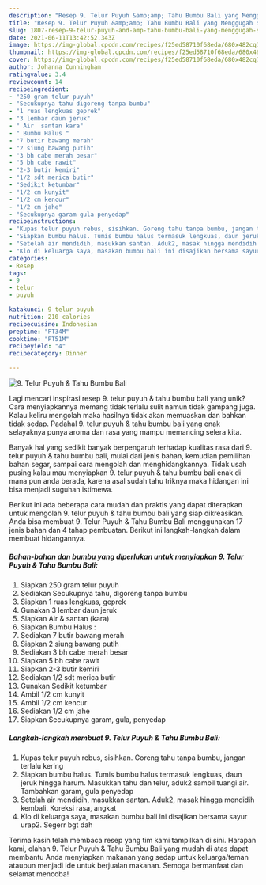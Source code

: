 ```yaml
---
description: "Resep 9. Telur Puyuh &amp;amp; Tahu Bumbu Bali yang Menggugah Selera"
title: "Resep 9. Telur Puyuh &amp;amp; Tahu Bumbu Bali yang Menggugah Selera"
slug: 1807-resep-9-telur-puyuh-and-amp-tahu-bumbu-bali-yang-menggugah-selera
date: 2021-06-11T13:42:52.343Z
image: https://img-global.cpcdn.com/recipes/f25ed58710f68eda/680x482cq70/9-telur-puyuh-tahu-bumbu-bali-foto-resep-utama.jpg
thumbnail: https://img-global.cpcdn.com/recipes/f25ed58710f68eda/680x482cq70/9-telur-puyuh-tahu-bumbu-bali-foto-resep-utama.jpg
cover: https://img-global.cpcdn.com/recipes/f25ed58710f68eda/680x482cq70/9-telur-puyuh-tahu-bumbu-bali-foto-resep-utama.jpg
author: Johanna Cunningham
ratingvalue: 3.4
reviewcount: 14
recipeingredient:
- "250 gram telur puyuh"
- "Secukupnya tahu digoreng tanpa bumbu"
- "1 ruas lengkuas geprek"
- "3 lembar daun jeruk"
- " Air  santan kara"
- " Bumbu Halus "
- "7 butir bawang merah"
- "2 siung bawang putih"
- "3 bh cabe merah besar"
- "5 bh cabe rawit"
- "2-3 butir kemiri"
- "1/2 sdt merica butir"
- "Sedikit ketumbar"
- "1/2 cm kunyit"
- "1/2 cm kencur"
- "1/2 cm jahe"
- "Secukupnya garam gula penyedap"
recipeinstructions:
- "Kupas telur puyuh rebus, sisihkan. Goreng tahu tanpa bumbu, jangan terlalu kering"
- "Siapkan bumbu halus. Tumis bumbu halus termasuk lengkuas, daun jeruk hingga harum. Masukkan tahu dan telur, aduk2 sambil tuangi air. Tambahkan garam, gula penyedap"
- "Setelah air mendidih, masukkan santan. Aduk2, masak hingga mendidih kembali. Koreksi rasa, angkat"
- "Klo di keluarga saya, masakan bumbu bali ini disajikan bersama sayur urap2. Segerr bgt dah"
categories:
- Resep
tags:
- 9
- telur
- puyuh

katakunci: 9 telur puyuh 
nutrition: 210 calories
recipecuisine: Indonesian
preptime: "PT34M"
cooktime: "PT51M"
recipeyield: "4"
recipecategory: Dinner

---
```



![9. Telur Puyuh &amp; Tahu Bumbu Bali](https://img-global.cpcdn.com/recipes/f25ed58710f68eda/680x482cq70/9-telur-puyuh-tahu-bumbu-bali-foto-resep-utama.jpg)

Lagi mencari inspirasi resep 9. telur puyuh &amp; tahu bumbu bali yang unik? Cara menyiapkannya memang tidak terlalu sulit namun tidak gampang juga. Kalau keliru mengolah maka hasilnya tidak akan memuaskan dan bahkan tidak sedap. Padahal 9. telur puyuh &amp; tahu bumbu bali yang enak selayaknya punya aroma dan rasa yang mampu memancing selera kita.

Banyak hal yang sedikit banyak berpengaruh terhadap kualitas rasa dari 9. telur puyuh &amp; tahu bumbu bali, mulai dari jenis bahan, kemudian pemilihan bahan segar, sampai cara mengolah dan menghidangkannya. Tidak usah pusing kalau mau menyiapkan 9. telur puyuh &amp; tahu bumbu bali enak di mana pun anda berada, karena asal sudah tahu triknya maka hidangan ini bisa menjadi suguhan istimewa.




Berikut ini ada beberapa cara mudah dan praktis yang dapat diterapkan untuk mengolah 9. telur puyuh &amp; tahu bumbu bali yang siap dikreasikan. Anda bisa membuat 9. Telur Puyuh &amp; Tahu Bumbu Bali menggunakan 17 jenis bahan dan 4 tahap pembuatan. Berikut ini langkah-langkah dalam membuat hidangannya.

<!--inarticleads1-->

##### Bahan-bahan dan bumbu yang diperlukan untuk menyiapkan 9. Telur Puyuh &amp; Tahu Bumbu Bali:

1. Siapkan 250 gram telur puyuh
1. Sediakan Secukupnya tahu, digoreng tanpa bumbu
1. Siapkan 1 ruas lengkuas, geprek
1. Gunakan 3 lembar daun jeruk
1. Siapkan  Air &amp; santan (kara)
1. Siapkan  Bumbu Halus :
1. Sediakan 7 butir bawang merah
1. Siapkan 2 siung bawang putih
1. Sediakan 3 bh cabe merah besar
1. Siapkan 5 bh cabe rawit
1. Siapkan 2-3 butir kemiri
1. Sediakan 1/2 sdt merica butir
1. Gunakan Sedikit ketumbar
1. Ambil 1/2 cm kunyit
1. Ambil 1/2 cm kencur
1. Sediakan 1/2 cm jahe
1. Siapkan Secukupnya garam, gula, penyedap




<!--inarticleads2-->

##### Langkah-langkah membuat 9. Telur Puyuh &amp; Tahu Bumbu Bali:

1. Kupas telur puyuh rebus, sisihkan. Goreng tahu tanpa bumbu, jangan terlalu kering
1. Siapkan bumbu halus. Tumis bumbu halus termasuk lengkuas, daun jeruk hingga harum. Masukkan tahu dan telur, aduk2 sambil tuangi air. Tambahkan garam, gula penyedap
1. Setelah air mendidih, masukkan santan. Aduk2, masak hingga mendidih kembali. Koreksi rasa, angkat
1. Klo di keluarga saya, masakan bumbu bali ini disajikan bersama sayur urap2. Segerr bgt dah




Terima kasih telah membaca resep yang tim kami tampilkan di sini. Harapan kami, olahan 9. Telur Puyuh &amp; Tahu Bumbu Bali yang mudah di atas dapat membantu Anda menyiapkan makanan yang sedap untuk keluarga/teman ataupun menjadi ide untuk berjualan makanan. Semoga bermanfaat dan selamat mencoba!
